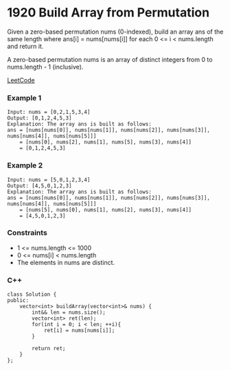 # 1920 Build Array from Permutation

Given a zero-based permutation nums (0-indexed), build an array ans of the same length where ans[i] = nums[nums[i]] for each 0 <= i < nums.length and return it.

A zero-based permutation nums is an array of distinct integers from 0 to nums.length - 1 (inclusive).

[LeetCode](https://leetcode.cn/problems/build-array-from-permutation/)

### Example 1

```
Input: nums = [0,2,1,5,3,4]
Output: [0,1,2,4,5,3]
Explanation: The array ans is built as follows: 
ans = [nums[nums[0]], nums[nums[1]], nums[nums[2]], nums[nums[3]], nums[nums[4]], nums[nums[5]]]
    = [nums[0], nums[2], nums[1], nums[5], nums[3], nums[4]]
    = [0,1,2,4,5,3]
```

### Example 2

```
Input: nums = [5,0,1,2,3,4]
Output: [4,5,0,1,2,3]
Explanation: The array ans is built as follows:
ans = [nums[nums[0]], nums[nums[1]], nums[nums[2]], nums[nums[3]], nums[nums[4]], nums[nums[5]]]
    = [nums[5], nums[0], nums[1], nums[2], nums[3], nums[4]]
    = [4,5,0,1,2,3]
```

### Constraints

* 1 <= nums.length <= 1000
* 0 <= nums[i] < nums.length
* The elements in nums are distinct.


### C++ 

```
class Solution {
public:
    vector<int> buildArray(vector<int>& nums) {
        int&& len = nums.size();
        vector<int> ret(len);
        for(int i = 0; i < len; ++i){
            ret[i] = nums[nums[i]];
        }

        return ret;
    }
};
```
